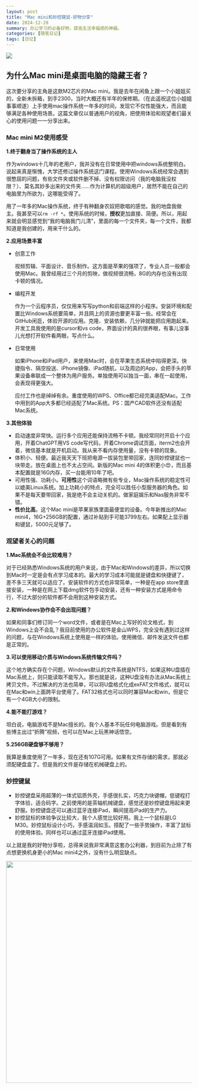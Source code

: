 ```yaml
---
layout: post
title: "Mac mini和妙控键鼠-好物分享"
date: 2024-12-28
summary: 办公学习的必备好物，提高生活幸福感的神器。
categories: [随笔日记]
tags: [日记]
---
```


<img src="https://weekly-liulei.oss-cn-beijing.aliyuncs.com/images/20241228133853042.jpeg"/>

## 为什么Mac mini是桌面电脑的隐藏王者？

这次要分享的主角是这款M2芯片的Mac mini。我是去年在闲鱼上跟一个小姐姐买的，全新未拆箱，到手2300，当时大概还有半年的保修期。（在此遥祝这位小姐姐事事顺遂）上手使用mac操作系统一年多的时间，发现它不仅性能强大，而且能够满足各种使用场景。这篇文章仅以普通用户的视角，把使用体验和观望者们最关心的使用问题一一分享出来。

### Mac mini M2使用感受

**1.终于翻身当了操作系统的主人**

作为windows十几年的老用户，我并没有在日常使用中把windows系统整明白。说起来真是惭愧，大学还修过操作系统这门课程。使用Windows系统经常会遇到很憋屈的问题，有些文件夹或软件删不掉、没有权限访问（我的电脑我没权限？）、莫名其妙多出来的文件夹……作为计算机的超级用户，居然不能在自己的电脑里为所欲为，这哪能受得了。

用了一年多的Mac操作系统，终于有种翻身农奴把歌唱的感觉。我的地盘我做主。我甚至可以`rm -rf *`。使用系统的时候，**授权**更加直接、简便。所以，用起来就会明显感觉到“我的电脑我门儿清”，里面的每一个文件夹，每一个文件，我都知道是我创建的，用来干什么的。

**2.应用场景丰富**

- 创意工作

  视频剪辑、平面设计、音乐制作。这方面是苹果的强项了，专业人员一般都会使用Mac。我曾经用过三个月的剪映，做视频很流畅，8G的内存也没有出现卡顿的情况。

- 编程开发

  作为一个云程序员，仅仅用来写写python和前端这样的小程序。安装环境和配置比Windows系统要简单，并且网上的资源也要更丰富一些。经常会在GitHub闲逛，体验开源的应用。克隆、安装依赖，几分钟就能把应用跑起来。开发工具我使用的是cursor和vs code，界面设计的真的很养眼，有事儿没事儿光想打开软件看两眼，写点什么。

- 日常使用

  如果iPhone和iPad用户，来使用Mac时，会在苹果生态系统中陷得更深。快捷指令、隔空投送、iPhone镜像、iPad随航，以及周边的App，会把手头的苹果设备串联成一个整体为用户服务。单独使用可以独当一面，串在一起使用，会表现得更强大。

  应付工作也是绰绰有余。重度使用的WPS、Office都已经完美适配Mac。工作中用到的App大多都已经适配了Mac系统。PS：国产CAD软件还没有适配Mac系统。

**3.其他体验**

- 启动速度非常快。运行多个应用还能保持流畅不卡顿。我经常同时开启十个应用，开着ChatGPT用VS code写代码，开着Chrome调试页面，iterm2也会开着，微信基本就是开机启动。我从来不看内存使用量，没有卡顿的现象。
- 体积小、轻便。最近我天天下班把电源一拔装包里带回家，连同妙控键鼠也一块带走。放在桌面上也不太占空间。新版的Mac mini 4的体积更小😍，而且基本配置就是16G内存，买一台能用10年了吧。
- 可用性强、功耗小。**可用性**这个词语略微有些专业，Mac操作系统的稳定性可以媲美Linux系统。加上功耗小的特点，完全可以胜任小型服务器的角色。如果不是每天要带回家，我是绝不会主动关机的。做家庭娱乐和Nas服务非常不错。
- **性价比高**。这个Mac mini是苹果家族里面最便宜的设备。今年新推出的Mac mini4，16G+256GB的配置，通过补贴到手可能3799左右。如果配上显示器和键鼠，5000元足够了。

### 观望者关心的问题

**1.Mac系统会不会比较难用？**

对于已经熟悉Windows系统的用户来说，由于Mac和Windows的差异，所以切换到Mac时一定是会有点学习成本的。最大的学习成本可能就是键盘和快捷键了，差不多三天就可以适应了。安装软件的方式也非常简单，一种是在app store里直接安装，一种是在网上下载dmg软件包手动安装，还有一种安装方式是用命令行，不过大部分的软件都不会用到这种安装方式。

**2.和Windows协作会不会出现问题？**

如果和同事们修订同一个word文件，或者是在Mac上写好的论文格式，到Windows上会不会乱？我目前使用的办公软件是金山WPS，完全没有遇到过这样的问题，与在Windows系统上使用是一样的体验。使用微信、邮件发送文件也都是正常的。

**3.可以使用移动介质与Windows系统传输文件吗？**

这个地方确实存在个问题，Windows默认的文件系统是NTFS，如果这种U盘插在Mac系统上，则只能读取不能写入。那也就是说，这种U盘没有办法从Mac系统上拷贝文件。不过解决的方法也简单，可以将U盘格式化成exFAT文件格式，就可以在Mac和win上面跨平台使用了。FAT32格式也可以同时兼容Mac和win，但是它有一个4GB大小的限制。

**4.能不能打游戏？**

坦白说，电脑游戏不是Mac擅长的。我个人基本不玩任何电脑游戏。但是看到有些博主出过“折腾”视频，也可以在Mac上玩黑神话悟空。

**5.256GB硬盘够不够用？**

我算是重度使用了一年多，现在还有107G可用。如果有文件存储的需求，那就必须配硬盘盒了。但是我的文件是存储在机械硬盘上的。

### 妙控键鼠

- 妙控键盘采用超薄的一体式铝质外壳，手感很扎实，巧克力块键帽，低键程打字体验，适合码字。之前使用的是茶轴机械键盘，感觉还是妙控键盘用起来更舒服。妙控键盘还可以通过蓝牙连接iPad，瞬间提高iPad的生产力。
- 妙控鼠标的体验争议比较大，我个人感觉比较好用。我上一个鼠标是LG M30。妙控鼠标设计小巧，手感温润如玉。搭配了一些手势操作，丰富了鼠标的使用体验。同样也可以通过蓝牙连接iPad使用。

以上就是我的好物分享啦，总得来说我非常满意这套办公利器，到目前为止除了有点想更换机身更小的Mac mini4之外，没有什么明显缺点。

<div style="text-align:center;"><img src="https://weekly-liulei.oss-cn-beijing.aliyuncs.com/images/20241229081700500.jpeg" width="600" /></div>
